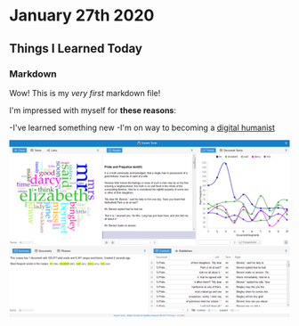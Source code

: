 # January 27th 2020

## Things I Learned Today

### Markdown

Wow! This is my *very first* markdown file!

I'm impressed with myself for **these reasons**:

-I've learned something new
-I'm on way to becoming a [digital humanist](https://en.wikipedia.org/wiki/Digital_humanities)

![](images/Pride_and_Prejudice_in_Voyant_Tools.png)